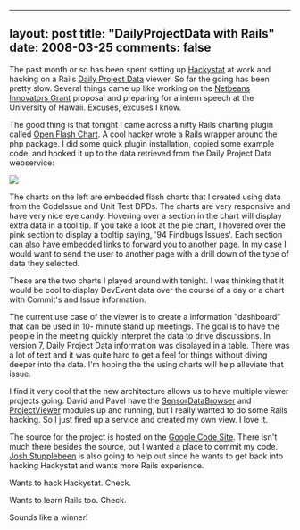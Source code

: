 
---
layout: post
title: "DailyProjectData with Rails"
date: 2008-03-25
comments: false
---


The past month or so has been spent setting up [Hackystat][1] at work and hacking on a Rails [Daily Project Data][2] viewer. So far the going has been pretty slow. Several things came up like working on 
the [Netbeans Innovators Grant][3] proposal and preparing for a intern speech at the University of Hawaii.
Excuses, excuses I know.

The good thing is that tonight I came across a nifty Rails charting plugin called [Open Flash Chart][4]. A cool hacker wrote a Rails wrapper around the php package. I did some quick plugin installation, copied some example code, and hooked it up to the data retrieved from the Daily Project Data webservice:

[![][5] ][6] 

The charts on the left are embedded flash charts that I created using data from the CodeIssue and Unit 
Test DPDs. The charts are very responsive and have very nice eye candy. Hovering  over a section in the 
chart will display extra data in a tool tip. If you take a look at the pie chart, I hovered over the pink 
section to display a tooltip saying, '94 Findbugs Issues'. Each section can also have embedded links to 
forward you to another page. In my case I would want to send the user to another page with a drill down 
of the type of data they selected.

These are the two charts I played around with tonight. I was thinking that it would be cool to display DevEvent data over the course of a day or a chart with Commit's and Issue information.

The current use case  of the viewer is to create a information "dashboard" that can be used in 10- minute 
stand up meetings. The goal is to have the people in the meeting quickly interpret the data to drive 
discussions. In version 7, Daily Project Data information was displayed in a table. There was a lot of 
text and it was quite hard to get a feel for things without diving deeper into the data. I'm hoping the 
the using charts will help alleviate that issue.

I find it very cool that the new architecture allows us to have multiple viewer projects going. David and 
Pavel have the [SensorDataBrowser][7] and [ProjectViewer][8] modules up and running, but I really wanted 
to do some Rails hacking. So I just fired up a service and created my own view. I love it.

The source for the project is hosted on the [Google Code Site][9]. There isn't much there besides the 
source, but I wanted a place to commit my code. [Josh Stupplebeen][10] is also going to help out since 
he wants to get back into hacking Hackystat and wants more Rails experience.

Wants to hack Hackystat. Check.

Wants to learn Rails too. Check.

Sounds like a winner!



  [1]: http://code.google.com/p/hackystat/
  [2]: http://code.google.com/p/hackystat-analysis-dailyprojectdata/
  [3]: http://austenito.blogspot.com/2008/03/netbeans-innovators-grant.html
  [4]: http://pullmonkey.com/projects/open_flash_chart
  [5]: http://2.bp.blogspot.com/_gZ-LJtj9hxw/R-jqkZUygMI/AAAAAAAAAIA/FgLCZUtfC4I/s320/Screenshot-Mozilla+Firefox-1.png
  [6]: http://2.bp.blogspot.com/_gZ-LJtj9hxw/R-jqkZUygMI/AAAAAAAAAIA/FgLCZUtfC4I/s1600-h/Screenshot-Mozilla+Firefox-1.png
  [7]: http://code.google.com/p/hackystat-ui-sensordatabrowser/
  [8]: http://code.google.com/p/hackystat-ui-projectviewer/
  [9]: http://code.google.com/p/hackystat-viewer/
  [10]: http://jpstup.blogspot.com/
